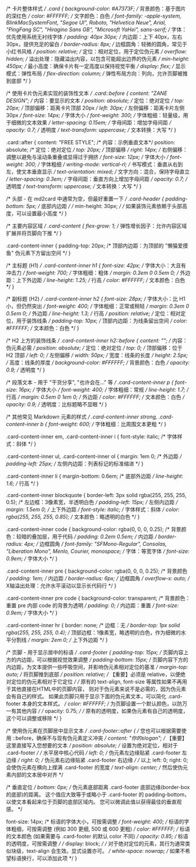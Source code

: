 /* 卡片整体样式 */
.card {
  background-color: #A7373F; /* 背景颜色：基于图片的深红色 */
  color: #FFFFFF; /* 文字颜色：白色 */
  font-family: -apple-system, BlinkMacSystemFont, "Segoe UI", Roboto, "Helvetica Neue", Arial, "PingFang SC", "Hiragino Sans GB", "Microsoft YaHei", sans-serif; /* 字体：优先使用系统无衬线字体 */
  padding: 40px 30px; /* 内边距：上下 40px，左右 30px，提供充足的留白 */
  border-radius: 8px; /* 边框圆角：轻微的圆角，常见于小红书风格 */
  position: relative; /* 定位：相对定位，用于定位伪元素 */
  overflow: hidden; /* 溢出处理：隐藏溢出内容，以包含可能超出边界的伪元素 */
  min-height: 450px; /* 最小高度：确保卡片有一定高度以保持视觉平衡 */
  display: flex; /* 显示模式：弹性布局 */
  flex-direction: column; /* 弹性布局方向：列向，允许页脚被推到底部 */
}

/* 使用卡片伪元素实现的装饰性文本 */
.card::before {
  content: "ZANE DESIGN"; /* 内容：要显示的文本 */
  position: absolute; /* 定位：绝对定位 */
  top: 20px; /* 顶部偏移：距离卡片顶部 20px */
  left: 30px; /* 左侧偏移：距离卡片左侧 30px */
  font-size: 14px; /* 字体大小 */
  font-weight: 300; /* 字体粗细：轻量级，用于细微的文本效果 */
  letter-spacing: 0.15em; /* 字母间距：增加字母间距 */
  opacity: 0.7; /* 透明度 */
  text-transform: uppercase; /* 文本转换：大写 */
}

.card::after {
  content: "FREE STYLE"; /* 内容：示例垂直文本*/
  position: absolute; /* 定位：绝对定位 */
  top: 20px; /* 顶部偏移 */
  right: 14px; /* 右侧偏移：调整以避免与滚动条重叠或显得过于拥挤 */
  font-size: 12px; /* 字体大小 */
  font-weight: 300; /* 字体粗细 */
  writing-mode: vertical-rl; /* 书写模式：垂直从右到左，使文本垂直显示 */
  text-orientation: mixed; /* 文字方向：混合，保持字母直立 */
  letter-spacing: 0.3em; /* 字母间距：垂直方向上增加字母间距 */
  opacity: 0.7; /* 透明度 */
  text-transform: uppercase; /* 文本转换：大写 */
}

/* 头部 - 在 md2card 中通常为空，但最好重置一下 */
.card-header {
  padding-bottom: 5px; /* 底部内边距 */
  /* min-height: 30px; */ /* 如果装饰元素依赖于头部高度，可以设置最小高度 */
}

/* 主要内容区域 */
.card-content {
  flex-grow: 1; /* 弹性增长因子：允许内容区域扩展并将页脚向下推 */
}

.card-content-inner {
  padding-top: 20px; /* 顶部内边距：为顶部的 "懒猫爱摸鱼" 伪元素下方留出空间 */
}

/* 主标题 (H1) */
.card-content-inner h1 {
  font-size: 42px; /* 字体大小：大且有冲击力 */
  font-weight: 700; /* 字体粗细：粗体 */
  margin: 0.3em 0 0.5em 0; /* 外边距：上下外边距 */
  line-height: 1.25; /* 行高 */
  color: #FFFFFF; /* 文本颜色：白色 */
}

/* 副标题 (H2) */
.card-content-inner h2 {
  font-size: 28px; /* 字体大小：比 H1 小，但仍然突出 */
  font-weight: 400; /* 字体粗细：正常或稍轻 */
  margin: 0.3em 0 0.5em 0; /* 外边距 */
  line-height: 1.3; /* 行高 */
  position: relative; /* 定位：相对定位，用于装饰线条 */
  padding-top: 10px; /* 顶部内边距：为线条留出空间 */
  color: #FFFFFF; /* 文本颜色：白色 */
}

/* H2 上方的装饰线条 */
.card-content-inner h2::before {
  content: ""; /* 内容：伪元素必需 */
  position: absolute; /* 定位：绝对定位 */
  top: 0; /* 顶部偏移：位于 H2 顶部 */
  left: 0; /* 左侧偏移 */
  width: 50px; /* 宽度：线条的长度 */
  height: 2.5px; /* 高度：线条的厚度 */
  background-color: #FFFFFF; /* 背景颜色：白色 */
  opacity: 0.9; /* 透明度 */
}

/* 段落文本 - 用于 "干货分享", "也许会在..." 等 */
.card-content-inner p {
  font-size: 16px; /* 字体大小 */
  font-weight: 400; /* 字体粗细：常规 */
  line-height: 1.7; /* 行高 */
  margin: 0.5em 0 1em 0; /* 外边距 */
  color: #FFFFFF; /* 文本颜色：白色 */
  opacity: 0.9; /* 透明度：比标题略不显眼 */
}

/* 其他常见 Markdown 元素的样式 */
.card-content-inner strong,
.card-content-inner b {
  font-weight: 600; /* 字体粗细：比周围文本更粗 */
}

.card-content-inner em,
.card-content-inner i {
  font-style: italic; /* 字体样式：斜体 */
}

.card-content-inner ul,
.card-content-inner ol {
  margin: 1em 0; /* 外边距 */
  padding-left: 25px; /* 左侧内边距：列表标记的标准缩进 */
}

.card-content-inner li {
  margin-bottom: 0.6em; /* 底部外边距 */
  line-height: 1.6; /* 行高 */
}

.card-content-inner blockquote {
  border-left: 3px solid rgba(255, 255, 255, 0.5); /* 左边框：3像素宽，半透明白色 */
  padding-left: 15px; /* 左侧内边距 */
  margin: 1.5em 0; /* 上下外边距 */
  font-style: italic; /* 字体样式：斜体 */
  color: rgba(255, 255, 255, 0.85); /* 文本颜色：略透明的白色 */
}

.card-content-inner code {
  background-color: rgba(0, 0, 0, 0.25); /* 背景颜色：较暗的叠加层，用于代码 */
  padding: 0.2em 0.5em; /* 内边距 */
  border-radius: 4px; /* 边框圆角 */
  font-family: "SFMono-Regular", Consolas, "Liberation Mono", Menlo, Courier, monospace; /* 字体：等宽字体 */
  font-size: 0.9em; /* 字体大小 */
}

.card-content-inner pre {
  background-color: rgba(0, 0, 0, 0.25); /* 背景颜色 */
  padding: 1em; /* 内边距 */
  border-radius: 6px; /* 边框圆角 */
  overflow-x: auto; /* X轴溢出处理：允许水平滚动以显示长代码行 */
}

.card-content-inner pre code {
  background-color: transparent; /* 背景颜色：重置 pre 内部 code 的背景为透明 */
  padding: 0; /* 内边距：重置 */
  font-size: 0.9em; /* 字体大小 */
}

.card-content-inner hr {
  border: none; /* 边框：无 */
  border-top: 1px solid rgba(255, 255, 255, 0.4); /* 顶部边框：1像素宽，略透明的白色，作为细微的水平分割线 */
  margin: 2em 0; /* 上下外边距 */
}

/* 页脚 - 用于显示居中的标语 */
.card-footer {
  padding-top: 15px; /* 页脚内容上方的内边距，可以根据视觉效果调整 */
  padding-bottom: 15px; /* 页脚内容下方的内边距，为文本提供一些呼吸空间，并影响伪元素相对定位的基准 */
  margin-top: auto; /* 将页脚推到底部 */
  position: relative; /* 【重要】必须是 relative，以便绝对定位的伪元素相对于它定位 */
  /*
    原有的 text-align, font-size 等属性如果不再用于其他直接在HTML中的页脚内容，
    则对于伪元素来说不是必需的，因为伪元素会有自己的样式。
    如果此页脚只用于显示下面的伪元素文本，可以简化 .card-footer 本身的文本样式。
  */
  color: #FFFFFF; /* 为页脚设置一个默认颜色，以防万一有其他内容 */
  /* opacity: 0.75; */ /* 原有的透明度，如果伪元素有自己的透明度，这个可以调整或移除 */
}

/* 使用伪元素在页脚居中显示文本 */
.card-footer::after { /* 您也可以根据需要使用 ::before，确保不与现有伪元素定义冲突 */
  content: "你的slogan"; /* 【重要】这里直接写入您想要的文本 */
  position: absolute; /* 设置为绝对定位，相对于 .card-footer */
  /* 水平居中核心代码 */
  left: 0; /* 伪元素左边缘贴紧 .card-footer 左边缘 */
  right: 0; /* 伪元素右边缘贴紧 .card-footer 右边缘 */
  /* 以上 left: 0; right: 0; 会使伪元素在横向上撑满 .card-footer 的宽度 */
  text-align: center; /* 然后使伪元素内部的文本居中对齐 */

  /* 垂直定位 */
  bottom: 0px; /*
                  伪元素底部距离 .card-footer 底部边缘(border-box的底部)的距离。
                  这个值应大致等于或略小于 .card-footer 的 padding-bottom，
                  以使文本看起来位于页脚的底部区域内。
                  您可以微调此值以获得最佳的垂直观感。
                */

  font-size: 14px; /* 标语的字体大小，可按需调整 */
  font-weight: 400; /* 标语的字体粗细，可按需调整 (例如 300 更细, 500 或 600 更粗) */
  color: #FFFFFF; /* 标语的文本颜色 (如果需要与 .card-footer 的默认 color 不同) */
  opacity: 0.85; /* 标语的透明度，可按需调整 */
  /* display: block; */ /* 对于绝对定位的元素，其行为通常类似块级，text-align 会生效。显式设置亦可。 */
  white-space: nowrap; /* 如果不希望标语换行，可以添加此项 */
}
